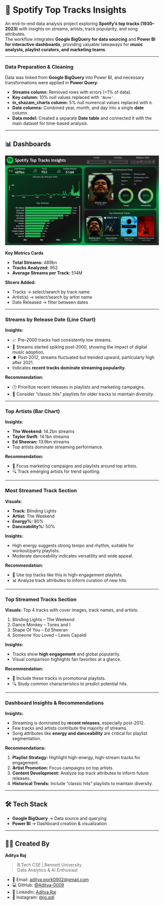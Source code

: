 # 🎵 Spotify Top Tracks Insights  

An end-to-end data analysis project exploring **Spotify’s top tracks (1930–2023)** with insights on streams, artists, track popularity, and song attributes.  
The workflow integrates **Google BigQuery for data sourcing** and **Power BI for interactive dashboards**, providing valuable takeaways for **music analysts, playlist curators, and marketing teams**.  

---

### Data Preparation & Cleaning  

Data was linked from **Google BigQuery** into Power BI, and necessary transformations were applied in **Power Query**:

- **Streams column:** Removed rows with errors (<1% of data).  
- **Key column:** 10% null values replaced with `'None'`.  
- **in_shazam_charts column:** 5% null numerical values replaced with `0`.  
- **Date columns:** Combined year, month, and day into a single **date** column.  
- **Data model:** Created a separate **Date table** and connected it with the main dataset for time-based analysis.  


---
## 📊 Dashboards  
![Overall Dashboard](Assets/SpotifyDashboard.png)  

**Key Metrics Cards**  
- **Total Streams:** 489bn  
- **Tracks Analyzed:** 952  
- **Average Streams per Track:** 514M  

**Slicers Added:**  
- Tracks → select/search by track name  
- Artist(s) → select/search by artist name  
- Date Released → filter between dates  

---

### Streams by Release Date (Line Chart)  

**Insights:**  
- 📈 Pre-2000 tracks had consistently low streams.  
- 🔹 Streams started spiking post-2000, showing the impact of digital music adoption.  
- ⬆️ Post-2012, streams fluctuated but trended upward, particularly high after 2021.  
- Indicates **recent tracks dominate streaming popularity**.  

**Recommendation:**  
- 🕒 Prioritize recent releases in playlists and marketing campaigns.  
- 🎵 Consider “classic hits” playlists for older tracks to maintain diversity.  

---

### Top Artists (Bar Chart)  

**Insights:**  
- **The Weekend:** 14.2bn streams  
- **Taylor Swift:** 14.1bn streams  
- **Ed Sheeran:** 13.9bn streams  
- Top artists dominate streaming performance.  

**Recommendation:**  
- 🎯 Focus marketing campaigns and playlists around top artists.  
- 🔍 Track emerging artists for trend spotting.  

---

### Most Streamed Track Section  

**Visuals:**  
- **Track:** Blinding Lights  
- **Artist:** The Weekend  
- **Energy%:** 80%  
- **Danceability%:** 50%  

**Insights:**  
- High energy suggests strong tempo and rhythm, suitable for workout/party playlists.  
- Moderate danceability indicates versatility and wide appeal.  

**Recommendation:**  
- 🎵 Use top tracks like this in high-engagement playlists.  
- 📊 Analyze track attributes to inform curation of new hits.  

---

### Top Streamed Tracks Section  

**Visuals:** Top 4 tracks with cover images, track names, and artists:  
1. Blinding Lights – The Weekend  
2. Dance Monkey – Tones and I  
3. Shape Of You – Ed Sheeran  
4. Someone You Loved – Lewis Capaldi  

**Insights:**  
- Tracks show **high engagement** and global popularity.  
- Visual comparison highlights fan favorites at a glance.  

**Recommendation:**  
- 📌 Include these tracks in promotional playlists.  
- 🔍 Study common characteristics to predict potential hits.  

---

### Dashboard Insights & Recommendations  

**Insights:**  
- Streaming is dominated by **recent releases**, especially post-2012.  
- Few tracks and artists contribute the majority of streams.  
- Song attributes like **energy and danceability** are critical for playlist segmentation.  

**Recommendations:**  
1. **Playlist Strategy:** Highlight high-energy, high-stream tracks for engagement.  
2. **Artist Promotion:** Focus campaigns on top artists.  
3. **Content Development:** Analyze top track attributes to inform future releases.  
4. **Historical Trends:** Include “classic hits” playlists to maintain diversity.  

---

## 🛠 Tech Stack  
- **Google BigQuery** → Data source and querying  
- **Power BI** → Dashboard creation & visualization  

---

## 👨‍💻 Created By  

**Aditya Raj**  
> B.Tech CSE | Bennett University  
> Data Analytics & AI Enthusiast  

- 📧 Email: [aditya.work0902@gmail.com](mailto:aditya.work0902@gmail.com)  
- 💻 GitHub: [@Aditya-0009](https://github.com/Aditya-0009)  
- 👔 LinkedIn: [Aditya Raj](https://www.linkedin.com/in/aditya-raj-0009/)  
- 📸 Instagram: [@ig._adi_](https://www.instagram.com/ig._adi_/)
